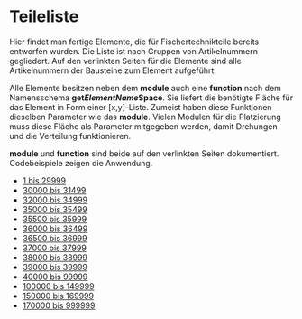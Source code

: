 # Teileliste

Hier findet man fertige Elemente, die für Fischertechnikteile bereits entworfen wurden. Die Liste ist nach Gruppen von Artikelnummern gegliedert. Auf den verlinkten Seiten für die Elemente sind alle Artikelnummern der Bausteine zum Element aufgeführt.

Alle Elemente besitzen neben dem __module__ auch eine __function__ nach dem Namensschema __get*ElementName*Space__. Sie liefert die benötigte Fläche für das Element in Form einer \[x,y]-Liste. Zumeist haben diese Funktionen dieselben Parameter wie das __module__. Vielen Modulen für die Platzierung muss diese Fläche als Parameter mitgegeben werden, damit Drehungen und die Verteilung funktionieren.

__module__ und __function__ sind beide auf den verlinkten Seiten dokumentiert. Codebeispiele zeigen die Anwendung.

- [1 bis 29999](Parts_1_to_29999.md)
- [30000 bis 31499](Parts_30000_to_31499.md)
- [32000 bis 34999](Parts_32000_to_34999.md)
- [35000 bis 35499](Parts_35000_to_35499.md)
- [35500 bis 35999](Parts_35500_to_35999.md)
- [36000 bis 36499](Parts_36000_to_36499.md)
- [36500 bis 36999](Parts_36500_to_36999.md)
- [37000 bis 37999](Parts_37000_to_37999.md)
- [38000 bis 38999](Parts_38000_to_38999.md)
- [39000 bis 39999](Parts_39000_to_39999.md)
- [40000 bis 99999](Parts_40000_to_99999.md)
- [100000 bis 149999](Parts_100000_to_149999.md)
- [150000 bis 169999](Parts_150000_to_169999.md)
- [170000 bis 999999](Parts_170000_to_999999.md)
